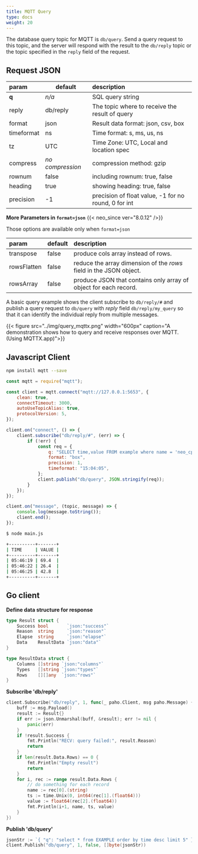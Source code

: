 ```yaml
---
title: MQTT Query
type: docs
weight: 20
---
```


The database query topic for MQTT is `db/query`. Send a query request to this topic, and the server will respond with the result to the `db/reply` topic or the topic specified in the `reply` field of the request.

## Request JSON

| param       | default | description                   |
|:----------- |---------|:----------------------------- |
| **q**       | _n/a_   | SQL query string              |
| reply       | db/reply| The topic where to receive the result of query |
| format      | json    | Result data format: json, csv, box |
| timeformat  | ns      | Time format: s, ms, us, ns    |
| tz          | UTC     | Time Zone: UTC, Local and location spec |
| compress    | _no compression_   | compression method: gzip      |
| rownum      | false   | including rownum: true, false |
| heading     | true    | showing heading: true, false  |
| precision   | -1      | precision of float value, -1 for no round, 0 for int |

**More Parameters in `format=json`** {{< neo_since ver="8.0.12" />}}

Those options are available only when `format=json`

| param       | default | description                   |
|:----------- |---------|:----------------------------- |
| transpose   | false   | produce cols array instead of rows. |
| rowsFlatten | false   | reduce the array dimension of the *rows* field in the JSON object. |
| rowsArray   | false   | produce JSON that contains only array of object for each record.  |


A basic query example shows the client subscribe to `db/reply/#` and publish a query request to `db/query` with *reply* field `db/reply/my_query` so that it can identify the individual reply from multiple messages.

{{< figure src="../img/query_mqttx.png" width="600px" caption="A demonstration shows how to query and receive responses over MQTT. (Using MQTTX.app)">}}

## Javascript Client

```sh
npm install mqtt --save
```

```js
const mqtt = require("mqtt");

const client = mqtt.connect("mqtt://127.0.0.1:5653", {
    clean: true,
    connectTimeout: 3000,
    autoUseTopicAlias: true,
    protocolVersion: 5,
});

client.on("connect", () => {
    client.subscribe("db/reply/#", (err) => {
        if (!err) {
            const req = {
                q: "SELECT time,value FROM example where name = 'neo_cpu.percent' limit 3",
                format: "box",
                precision: 1,
                timeformat: "15:04:05",
            };
            client.publish("db/query", JSON.stringify(req));
        }
    });
});

client.on("message", (topic, message) => {
    console.log(message.toString());
    client.end();
});
```

```sh
$ node main.js

+----------+-------+
| TIME     | VALUE |
+----------+-------+
| 05:46:19 | 69.4  |
| 05:46:22 | 26.4  |
| 05:46:25 | 42.8  |
+----------+-------+
```

## Go client


**Define data structure for response**

```go
type Result struct {
	Success bool       `json:"success"`
	Reason  string     `json:"reason"`
	Elapse  string     `json:"elapse"`
	Data    ResultData `json:"data"`
}

type ResultData struct {
	Columns []string `json:"columns"`
	Types   []string `json:"types"`
	Rows    [][]any  `json:"rows"`
}
```

**Subscribe 'db/reply'**

```go
client.Subscribe("db/reply", 1, func(_ paho.Client, msg paho.Message) {
    buff := msg.Payload()
    result := Result{}
    if err := json.Unmarshal(buff, &result); err != nil {
        panic(err)
    }
    if !result.Success {
        fmt.Println("RECV: query failed:", result.Reason)
        return
    }
    if len(result.Data.Rows) == 0 {
        fmt.Println("Empty result")
        return
    }
    for i, rec := range result.Data.Rows {
        // do something for each record
        name := rec[0].(string)
        ts := time.Unix(0, int64(rec[1].(float64)))
        value := float64(rec[2].(float64))
        fmt.Println(i+1, name, ts, value)
    }
})
```

**Publish 'db/query'**

```go
jsonStr := `{ "q": "select * from EXAMPLE order by time desc limit 5" }`
client.Publish("db/query", 1, false, []byte(jsonStr))
```